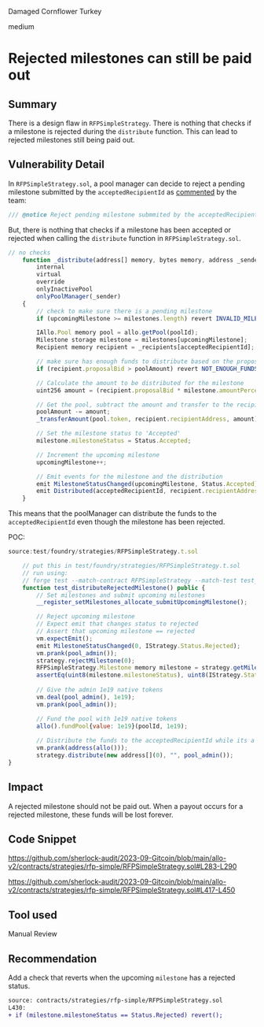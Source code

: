 Damaged Cornflower Turkey

medium

# Rejected milestones can still be paid out
## Summary
There is a design flaw in `RFPSimpleStrategy`. There is nothing that checks if a milestone is rejected during the `distribute` function. This can lead to rejected milestones still being paid out.
## Vulnerability Detail
In `RFPSimpleStrategy.sol`, a pool manager can decide to reject a pending milestone submitted by the `acceptedRecipientId` as [commented](https://github.com/sherlock-audit/2023-09-Gitcoin/blob/main/allo-v2/contracts/strategies/rfp-simple/RFPSimpleStrategy.sol#L280) by the team:
```javascript
/// @notice Reject pending milestone submmited by the acceptedRecipientId.
```

But, there is nothing that checks if a milestone has been accepted or rejected when calling the `distribute` function in `RFPSimpleStrategy.sol`.  
```javascript
// no checks
    function _distribute(address[] memory, bytes memory, address _sender)
        internal
        virtual
        override
        onlyInactivePool
        onlyPoolManager(_sender)
    {
        // check to make sure there is a pending milestone
        if (upcomingMilestone >= milestones.length) revert INVALID_MILESTONE();

        IAllo.Pool memory pool = allo.getPool(poolId);
        Milestone storage milestone = milestones[upcomingMilestone];
        Recipient memory recipient = _recipients[acceptedRecipientId];

        // make sure has enough funds to distribute based on the proposal bid
        if (recipient.proposalBid > poolAmount) revert NOT_ENOUGH_FUNDS();

        // Calculate the amount to be distributed for the milestone
        uint256 amount = (recipient.proposalBid * milestone.amountPercentage) / 1e18;

        // Get the pool, subtract the amount and transfer to the recipient
        poolAmount -= amount;
        _transferAmount(pool.token, recipient.recipientAddress, amount);

        // Set the milestone status to 'Accepted'
        milestone.milestoneStatus = Status.Accepted;

        // Increment the upcoming milestone
        upcomingMilestone++;

        // Emit events for the milestone and the distribution
        emit MilestoneStatusChanged(upcomingMilestone, Status.Accepted);
        emit Distributed(acceptedRecipientId, recipient.recipientAddress, amount, _sender);
    }
```

This means that the poolManager can distribute the funds to the `acceptedRecipientId` even though the milestone has been rejected.

POC:
```javascript
source:test/foundry/strategies/RFPSimpleStrategy.t.sol

    // put this in test/foundry/strategies/RFPSimpleStrategy.t.sol
    // run using:
    // forge test --match-contract RFPSimpleStrategy --match-test test_distributeRejectedMilestone -vvvv
    function test_distributeRejectedMilestone() public {
        // Set milestones and submit upcoming milestones
        __register_setMilestones_allocate_submitUpcomingMilestone();

        // Reject upcoming milestone
        // Expect emit that changes status to rejected
        // Assert that upcoming milestone == rejected
        vm.expectEmit();
        emit MilestoneStatusChanged(0, IStrategy.Status.Rejected);
        vm.prank(pool_admin());
        strategy.rejectMilestone(0);
        RFPSimpleStrategy.Milestone memory milestone = strategy.getMilestone(0);
        assertEq(uint8(milestone.milestoneStatus), uint8(IStrategy.Status.Rejected));
        
        // Give the admin 1e19 native tokens 
        vm.deal(pool_admin(), 1e19);
        vm.prank(pool_admin());

        // Fund the pool with 1e19 native tokens
        allo().fundPool{value: 1e19}(poolId, 1e19);
        
        // Distribute the funds to the acceptedRecipientId while its a rejected milestone
        vm.prank(address(allo()));
        strategy.distribute(new address[](0), "", pool_admin());
}
```

## Impact
A rejected milestone should not be paid out. When a payout occurs for a rejected milestone, these funds will be lost forever.

## Code Snippet
https://github.com/sherlock-audit/2023-09-Gitcoin/blob/main/allo-v2/contracts/strategies/rfp-simple/RFPSimpleStrategy.sol#L283-L290

https://github.com/sherlock-audit/2023-09-Gitcoin/blob/main/allo-v2/contracts/strategies/rfp-simple/RFPSimpleStrategy.sol#L417-L450
## Tool used
Manual Review
## Recommendation
Add a check that reverts when the upcoming `milestone` has a rejected status.
```diff
source: contracts/strategies/rfp-simple/RFPSimpleStrategy.sol
L430:
+ if (milestone.milestoneStatus == Status.Rejected) revert();
```

